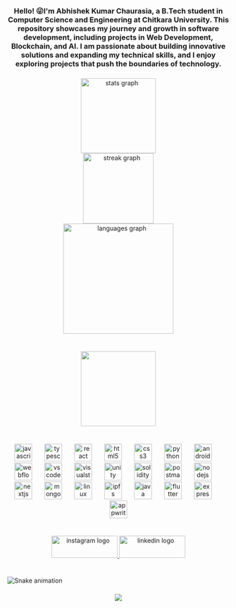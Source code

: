 <br clear="both">

<h3 align="center">Hello! 😜I'm Abhishek Kumar Chaurasia, a B.Tech student in Computer Science and Engineering at Chitkara University. This repository showcases my journey and growth in software development, including projects in Web Development, Blockchain, and AI. I am passionate about building innovative solutions and expanding my technical skills, and I enjoy exploring projects that push the boundaries of technology.</h3>

###

<div align="center">
  <img src="https://github-readme-stats.vercel.app/api?username=abhishek252003&hide_title=false&hide_rank=false&show_icons=true&include_all_commits=true&count_private=true&disable_animations=false&theme=blue-green&locale=en&hide_border=false" height="170" alt="stats graph" /> <br>
  <img src="https://streak-stats.demolab.com?user=abhishek252003&locale=en&mode=daily&theme=radical&hide_border=false&border_radius=5" height="160" alt="streak graph" /> <br>
  <img src="https://github-readme-stats.vercel.app/api/top-langs?username=abhishek252003&locale=en&hide_title=false&layout=compact&card_width=320&langs_count=8&theme=onedark&hide_border=true" height="250" alt="languages graph"  />
</div>

###

<br clear="both">

<div align="center">
  <img height="170" src="https://media.tenor.com/thF-4X-idtEAAAAi/hack-hacker.gif"  />
</div>

###

<br clear="both">

<div align="center">
  <img src="https://cdn.jsdelivr.net/gh/devicons/devicon/icons/javascript/javascript-original.svg" height="40" alt="javascript logo"  />
  <img width="20" />
  <img src="https://cdn.jsdelivr.net/gh/devicons/devicon/icons/typescript/typescript-original.svg" height="40" alt="typescript logo"  />
  <img width="20" />
  <img src="https://cdn.jsdelivr.net/gh/devicons/devicon/icons/react/react-original.svg" height="40" alt="react logo"  />
  <img width="20" />
  <img src="https://cdn.jsdelivr.net/gh/devicons/devicon/icons/html5/html5-original.svg" height="40" alt="html5 logo"  />
  <img width="20" />
  <img src="https://cdn.jsdelivr.net/gh/devicons/devicon/icons/css3/css3-original.svg" height="40" alt="css3 logo"  />
  <img width="20" />
  <img src="https://cdn.jsdelivr.net/gh/devicons/devicon/icons/python/python-original.svg" height="40" alt="python logo"  />
  <img width="20" />
  <img src="https://cdn.jsdelivr.net/gh/devicons/devicon/icons/androidstudio/androidstudio-original.svg" height="40" alt="androidstudio logo"  />
  <img width="20" />
  <img src="https://cdn.jsdelivr.net/gh/devicons/devicon/icons/webflow/webflow-original.svg" height="40" alt="webflow logo"  />
  <img width="20" />
  <img src="https://cdn.jsdelivr.net/gh/devicons/devicon/icons/vscode/vscode-original.svg" height="40" alt="vscode logo"  />
  <img width="20" />
  <img src="https://cdn.jsdelivr.net/gh/devicons/devicon/icons/visualstudio/visualstudio-plain.svg" height="40" alt="visualstudio logo"  />
  <img width="20" />
  <img src="https://cdn.jsdelivr.net/gh/devicons/devicon/icons/unity/unity-original.svg" height="40" alt="unity logo"  />
  <img width="20" />
  <img src="https://skillicons.dev/icons?i=solidity" height="40" alt="solidity logo"  />
  <img width="20" />
  <img src="https://skillicons.dev/icons?i=postman" height="40" alt="postman logo"  />
  <img width="20" />
  <img src="https://skillicons.dev/icons?i=nodejs" height="40" alt="nodejs logo"  />
  <img width="20" />
  <img src="https://skillicons.dev/icons?i=nextjs" height="40" alt="nextjs logo"  />
  <img width="20" />
  <img src="https://skillicons.dev/icons?i=mongodb" height="40" alt="mongodb logo"  />
  <img width="20" />
  <img src="https://skillicons.dev/icons?i=linux" height="40" alt="linux logo"  />
  <img width="20" />
  <img src="https://skillicons.dev/icons?i=ipfs" height="40" alt="ipfs logo"  />
  <img width="20" />
  <img src="https://skillicons.dev/icons?i=java" height="40" alt="java logo"  />
  <img width="20" />
  <img src="https://skillicons.dev/icons?i=flutter" height="40" alt="flutter logo"  />
  <img width="20" />
  <img src="https://skillicons.dev/icons?i=express" height="40" alt="express logo"  />
  <img width="20" />
  <img src="https://skillicons.dev/icons?i=appwrite" height="40" alt="appwrite logo"  />
</div>

###

<br clear="both">

<div align="center">
  <a href="https://www.instagram.com/the_perfection_shots/" target="_blank">
    <img src="https://raw.githubusercontent.com/maurodesouza/profile-readme-generator/master/src/assets/icons/social/instagram/default.svg" width="150" height="50" alt="instagram logo"  />
  </a>
  <a href="https://www.linkedin.com/in/abhishek-kumar-chaurasia-28305525a/" target="_blank">
    <img src="https://raw.githubusercontent.com/maurodesouza/profile-readme-generator/master/src/assets/icons/social/linkedin/default.svg" width="150" height="50" alt="linkedin logo"  />
  </a>
</div>

###

<br clear="both">

<img src="https://raw.githubusercontent.com/abhishek252003/abhishek252003/output/snake.svg" alt="Snake animation" />

###

<div align="center">
  <img src="https://profile-counter.glitch.me/abhishek252003/count.svg?"  />
</div>

###
